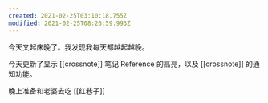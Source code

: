 ```yaml
---
created: 2021-02-25T03:10:18.755Z
modified: 2021-02-25T08:26:59.993Z
---
```

今天又起床晚了。我发现我每天都越起越晚。  

今天更新了显示 [[crossnote]] 笔记 Reference 的高亮，以及  [[crossnote]] 的通知功能。  

晚上准备和老婆去吃 [[红巷子]]
